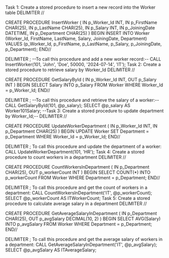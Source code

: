 Task 1: Create a stored procedure to insert a new record into the Worker table
DELIMITER //

CREATE PROCEDURE InsertWorker (
    IN p_Worker_Id INT,
    IN p_FirstName CHAR(25),
    IN p_LastName CHAR(25),
    IN p_Salary INT,
    IN p_JoiningDate DATETIME,
    IN p_Department CHAR(25)
)
BEGIN
    INSERT INTO Worker (Worker_Id, FirstName, LastName, Salary, JoiningDate, Department)
    VALUES (p_Worker_Id, p_FirstName, p_LastName, p_Salary, p_JoiningDate, p_Department);
END//

DELIMITER ;
--To call this procedure and add a new worker record:--
CALL InsertWorker(101, 'John', 'Doe', 50000, '2024-07-14', 'IT');
Task 2: Create a stored procedure to retrieve salary by Worker_Id
DELIMITER //

CREATE PROCEDURE GetSalaryById (
    IN p_Worker_Id INT,
    OUT p_Salary INT
)
BEGIN
    SELECT Salary INTO p_Salary
    FROM Worker
    WHERE Worker_Id = p_Worker_Id;
END//

DELIMITER ;
--To call this procedure and retrieve the salary of a worker:--
CALL GetSalaryById(101, @p_salary);
SELECT @p_salary AS Worker101Salary;
--Task 3: Create a stored procedure to update department by Worker_Id;--
DELIMITER //

CREATE PROCEDURE UpdateWorkerDepartment (
    IN p_Worker_Id INT,
    IN p_Department CHAR(25)
)
BEGIN
    UPDATE Worker
    SET Department = p_Department
    WHERE Worker_Id = p_Worker_Id;
END//

DELIMITER ;
To call this procedure and update the department of a worker:
CALL UpdateWorkerDepartment(101, 'HR');
Task 4: Create a stored procedure to count workers in a department
DELIMITER //

CREATE PROCEDURE CountWorkersInDepartment (
    IN p_Department CHAR(25),
    OUT p_workerCount INT
)
BEGIN
    SELECT COUNT(*) INTO p_workerCount
    FROM Worker
    WHERE Department = p_Department;
END//

DELIMITER ;
To call this procedure and get the count of workers in a department:
CALL CountWorkersInDepartment('IT', @p_workerCount);
SELECT @p_workerCount AS ITWorkerCount;
Task 5: Create a stored procedure to calculate average salary in a department
DELIMITER //

CREATE PROCEDURE GetAverageSalaryInDepartment (
    IN p_Department CHAR(25),
    OUT p_avgSalary DECIMAL(10, 2)
)
BEGIN
    SELECT AVG(Salary) INTO p_avgSalary
    FROM Worker
    WHERE Department = p_Department;
END//

DELIMITER ;
To call this procedure and get the average salary of workers in a department:
CALL GetAverageSalaryInDepartment('IT', @p_avgSalary);
SELECT @p_avgSalary AS ITAverageSalary;
